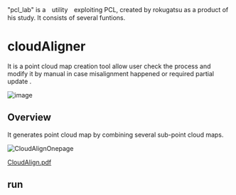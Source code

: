 "pcl_lab" is a　utility　exploiting PCL, created by rokugatsu as a product of his study. It consists of several funtions.
# cloudAligner
It is a point cloud map creation tool allow user check the process and modify it by manual in case misalignment happened or required partial update .

![image](https://github.com/rokugatsu/pcl_lab/assets/120123933/73afaace-516a-4c40-9897-8eaa0c86d2a8)
## Overview
It generates point cloud map by combining several sub-point cloud maps.   

![CloudAlignOnepage](https://github.com/rokugatsu/pcl_lab/assets/120123933/a4fe6168-3c2c-4cf6-9c82-3df3813ed613)



[CloudAlign.pdf](https://github.com/rokugatsu/pcl_lab/files/15047831/CloudAlign.pdf)



## run

